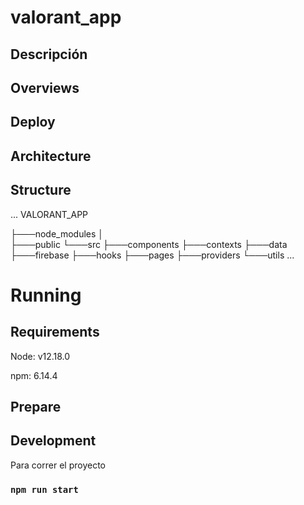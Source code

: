 
# valorant_app

## Descripción

## Overviews


## Deploy


## Architecture

## Structure
...
VALORANT_APP

├───node_modules
│   
├───public
└───src
    ├───components
    ├───contexts
    ├───data
    ├───firebase
    ├───hooks
    ├───pages
    ├───providers
    └───utils
...
# Running
## Requirements
Node: v12.18.0

npm: 6.14.4

## Prepare

## Development
Para correr el proyecto
### `npm run start`

